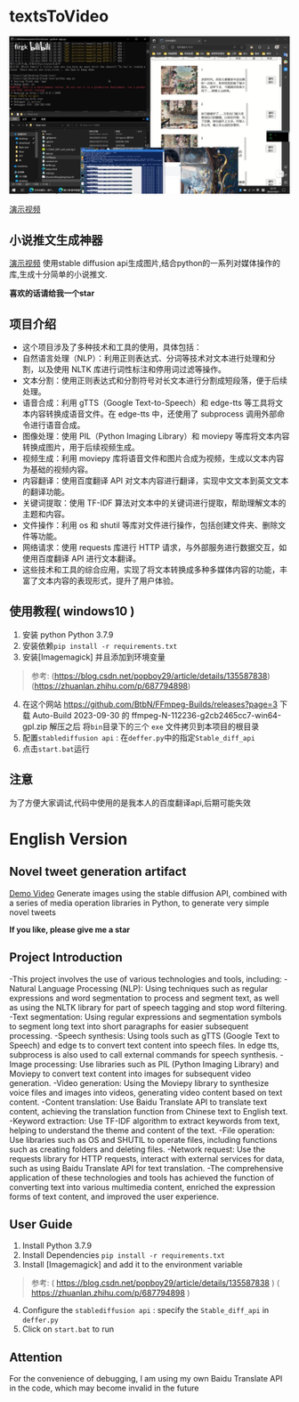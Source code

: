 # textsToVideo

![展示](./展示.png)


[演示视频](https://www.bilibili.com/video/BV1Au4y1W7qz/)


## 小说推文生成神器


[演示视频](https://www.bilibili.com/video/BV1Au4y1W7qz/)
使用stable diffusion api生成图片,结合python的一系列对媒体操作的库,生成十分简单的小说推文.

**喜欢的话请给我一个star**



## 项目介绍

- 这个项目涉及了多种技术和工具的使用，具体包括：
- 自然语言处理（NLP）：利用正则表达式、分词等技术对文本进行处理和分割，以及使用 NLTK 库进行词性标注和停用词过滤等操作。
- 文本分割：使用正则表达式和分割符号对长文本进行分割成短段落，便于后续处理。
- 语音合成：利用 gTTS（Google Text-to-Speech）和 edge-tts 等工具将文本内容转换成语音文件。在 edge-tts 中，还使用了 subprocess 调用外部命令进行语音合成。
- 图像处理：使用 PIL（Python Imaging Library）和 moviepy 等库将文本内容转换成图片，用于后续视频生成。
- 视频生成：利用 moviepy 库将语音文件和图片合成为视频，生成以文本内容为基础的视频内容。
- 内容翻译：使用百度翻译 API 对文本内容进行翻译，实现中文文本到英文文本的翻译功能。
- 关键词提取：使用 TF-IDF 算法对文本中的关键词进行提取，帮助理解文本的主题和内容。
- 文件操作：利用 os 和 shutil 等库对文件进行操作，包括创建文件夹、删除文件等功能。
- 网络请求：使用 requests 库进行 HTTP 请求，与外部服务进行数据交互，如使用百度翻译 API 进行文本翻译。
- 这些技术和工具的综合应用，实现了将文本转换成多种多媒体内容的功能，丰富了文本内容的表现形式，提升了用户体验。





## 使用教程( windows10 )

1. 安装 python Python 3.7.9
2. 安装依赖`pip install -r requirements.txt` 
3. 安装[Imagemagick] 并且添加到环境变量
> 参考:
> (https://blog.csdn.net/popboy29/article/details/135587838) (https://zhuanlan.zhihu.com/p/687794898)
4. 在这个网站 https://github.com/BtbN/FFmpeg-Builds/releases?page=3
下载 Auto-Build 2023-09-30 的 ffmpeg-N-112236-g2cb2465cc7-win64-gpl.zip
解压之后 将`bin`目录下的三个 `exe` 文件拷贝到本项目的根目录
5. 配置`stablediffusion api` : 在`deffer.py`中的指定`Stable_diff_api` 
6. 点击`start.bat`运行






## 注意
为了方便大家调试,代码中使用的是我本人的百度翻译api,后期可能失效




# English Version

## Novel tweet generation artifact

[Demo Video](https://www.bilibili.com/video/BV1Au4y1W7qz/)
Generate images using the stable diffusion API, combined with a series of media operation libraries in Python, to generate very simple novel tweets

**If you like, please give me a star**




## Project Introduction

-This project involves the use of various technologies and tools, including:
-Natural Language Processing (NLP): Using techniques such as regular expressions and word segmentation to process and segment text, as well as using the NLTK library for part of speech tagging and stop word filtering.
-Text segmentation: Using regular expressions and segmentation symbols to segment long text into short paragraphs for easier subsequent processing.
-Speech synthesis: Using tools such as gTTS (Google Text to Speech) and edge ts to convert text content into speech files. In edge tts, subprocess is also used to call external commands for speech synthesis.
-Image processing: Use libraries such as PIL (Python Imaging Library) and Moviepy to convert text content into images for subsequent video generation.
-Video generation: Using the Moviepy library to synthesize voice files and images into videos, generating video content based on text content.
-Content translation: Use Baidu Translate API to translate text content, achieving the translation function from Chinese text to English text.
-Keyword extraction: Use TF-IDF algorithm to extract keywords from text, helping to understand the theme and content of the text.
-File operation: Use libraries such as OS and SHUTIL to operate files, including functions such as creating folders and deleting files.
-Network request: Use the requests library for HTTP requests, interact with external services for data, such as using Baidu Translate API for text translation.
-The comprehensive application of these technologies and tools has achieved the function of converting text into various multimedia content, enriched the expression forms of text content, and improved the user experience.




## User Guide

1. Install Python 3.7.9
2. Install Dependencies `pip install -r requirements.txt`
3. Install [Imagemagick] and add it to the environment variable
> 参考:
> ( https://blog.csdn.net/popboy29/article/details/135587838 ) ( https://zhuanlan.zhihu.com/p/687794898 )
4. Configure the `stablediffusion api` : specify the `Stable_diff_api` in `deffer.py`
5. Click on `start.bat` to run




## Attention

For the convenience of debugging, I am using my own Baidu Translate API in the code, which may become invalid in the future

